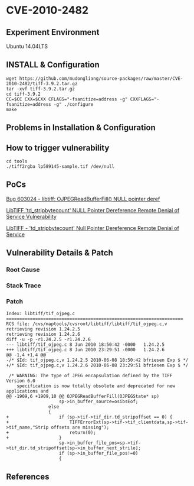 # CVE-2010-2482

## Experiment Environment

Ubuntu 14.04LTS

## INSTALL & Configuration

```
wget https://github.com/mudongliang/source-packages/raw/master/CVE-2010-2482/tiff-3.9.2.tar.gz
tar -xvf tiff-3.9.2.tar.gz
cd tiff-3.9.2
CC=$CC CXX=$CXX CFLAGS="-fsanitize=address -g" CXXFLAGS="-fsanitize=address -g" ./configure
make
```

## Problems in Installation & Configuration


## How to trigger vulnerability

```
cd tools
./tiff2rgba lp589145-sample.tif /dev/null
```

## PoCs

[Bug 603024 - libtiff: OJPEGReadBufferFill() NULL pointer deref](https://bugzilla.redhat.com/show_bug.cgi?id=603024)

[LibTIFF 'td_stripbytecount' NULL Pointer Dereference Remote Denial of Service Vulnerability](https://www.securityfocus.com/bid/41480/exploit)

[LibTIFF - 'td_stripbytecount' Null Pointer Dereference Remote Denial of Service](https://www.exploit-db.com/exploits/14573/)

## Vulnerability Details & Patch

### Root Cause

### Stack Trace

### Patch

```
Index: libtiff/tif_ojpeg.c
===================================================================
RCS file: /cvs/maptools/cvsroot/libtiff/libtiff/tif_ojpeg.c,v
retrieving revision 1.24.2.5
retrieving revision 1.24.2.6
diff -u -p -r1.24.2.5 -r1.24.2.6
--- libtiff/tif_ojpeg.c	8 Jun 2010 18:50:42 -0000	1.24.2.5
+++ libtiff/tif_ojpeg.c	8 Jun 2010 23:29:51 -0000	1.24.2.6
@@ -1,4 +1,4 @@
-/* $Id: tif_ojpeg.c,v 1.24.2.5 2010-06-08 18:50:42 bfriesen Exp $ */
+/* $Id: tif_ojpeg.c,v 1.24.2.6 2010-06-08 23:29:51 bfriesen Exp $ */
 
 /* WARNING: The type of JPEG encapsulation defined by the TIFF Version 6.0
    specification is now totally obsolete and deprecated for new applications and
@@ -1909,6 +1909,10 @@ OJPEGReadBufferFill(OJPEGState* sp)
 					sp->in_buffer_source=osibsEof;
 				else
 				{
+					if (sp->tif->tif_dir.td_stripoffset == 0) {
+						TIFFErrorExt(sp->tif->tif_clientdata,sp->tif->tif_name,"Strip offsets are missing");
+						return(0);
+					}
 					sp->in_buffer_file_pos=sp->tif->tif_dir.td_stripoffset[sp->in_buffer_next_strile];  
 					if (sp->in_buffer_file_pos!=0)
 					{
```

## References
